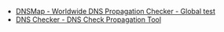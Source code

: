 - [DNSMap - Worldwide DNS Propagation Checker - Global test](https://dnsmap.io/)
- [DNS Checker - DNS Check Propagation Tool](https://dnschecker.org/)